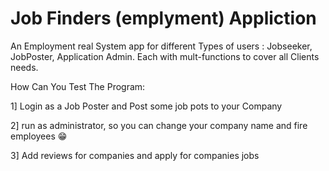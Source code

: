 # Job Finders (emplyment) Appliction
An Employment real System app for different Types of users : Jobseeker, JobPoster, Application Admin. Each with mult-functions to cover all Clients needs. 

How Can You Test The Program:

1] Login as a Job Poster and Post some job pots to your Company

2] run as administrator, so you can change your company name and fire employees 😁

3] Add reviews for companies and apply for companies jobs
